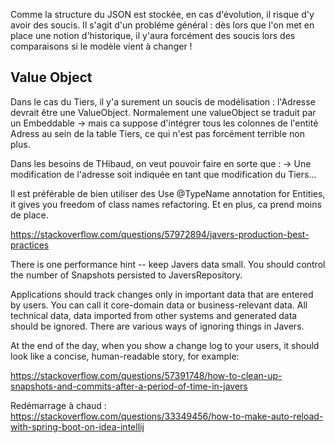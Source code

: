

Comme la structure du JSON est stockée, en cas d'évolution, il risque d'y avoir des soucis.
Il s'agit d'un probléme général : dès lors que l'on met en place une notion d'historique, il y'aura forcément des soucis
lors des comparaisons si le modèle vient à changer !


## Value Object
Dans le cas du Tiers, il y'a surement un soucis de modélisation : l'Adresse devrait être une ValueObject.
Normalement une valueObject se traduit par un Embeddable -> mais ca suppose d'intégrer tous les colonnes
de l'entité Adress au sein de la table Tiers, ce qui n'est pas forcément terrible non plus.

Dans les besoins de THibaud, on veut pouvoir faire en sorte que : 
-> Une modification de l'adresse soit indiquée en tant que modification du Tiers...



Il est préférable de bien utiliser des Use @TypeName annotation for Entities, 
it gives you freedom of class names refactoring. Et en plus, ca prend moins de place.


https://stackoverflow.com/questions/57972894/javers-production-best-practices

There is one performance hint -- keep Javers data small. You should control the number of Snapshots persisted to 
JaversRepository.

Applications should track changes only in important data that are entered by users. 
You can call it core-domain data or business-relevant data. 
All technical data, data imported from other systems and generated data should be ignored. 
There are various ways of ignoring things in Javers.

At the end of the day, when you show a change log to your users, it should look like a concise, human-readable story, for example:

https://stackoverflow.com/questions/57391748/how-to-clean-up-snapshots-and-commits-after-a-period-of-time-in-javers



Redémarrage à chaud : https://stackoverflow.com/questions/33349456/how-to-make-auto-reload-with-spring-boot-on-idea-intellij
